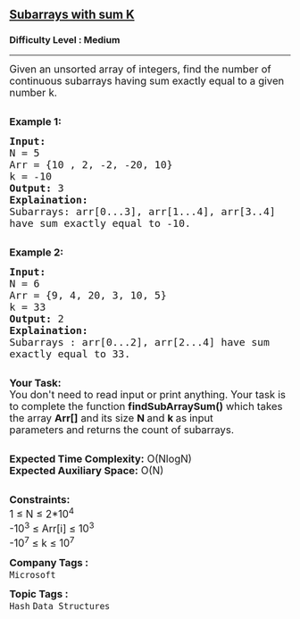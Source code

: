 <h2><a href="https://www.geeksforgeeks.org/problems/subarrays-with-sum-k/1?itm_source=geeksforgeeks&itm_medium=article&itm_campaign=bottom_sticky_on_article">Subarrays with sum K</a></h2><h3>Difficulty Level : Medium</h3><hr><div class="problems_problem_content__Xm_eO"><p><span style="font-size:18px">Given an unsorted array of integers, find the number of continuous subarrays having sum exactly equal to a given number k.</span></p>

<p><br>
<span style="font-size:18px"><strong>Example 1:</strong></span></p>

<pre><span style="font-size:18px"><strong>Input:</strong>
N = 5
Arr = {10 , 2, -2, -20, 10}
k = -10
<strong>Output:</strong> 3
<strong>Explaination:</strong> 
Subarrays: arr[0...3], arr[1...4], arr[3..4]
have sum exactly equal to -10.</span></pre>

<p><br>
<span style="font-size:18px"><strong>Example 2:</strong></span></p>

<pre><span style="font-size:18px"><strong>Input:</strong>
N = 6
Arr = {9, 4, 20, 3, 10, 5}
k = 33
<strong>Output:</strong> 2
<strong>Explaination:</strong> 
Subarrays : arr[0...2], arr[2...4] have sum
exactly equal to 33.</span></pre>

<p><br>
<span style="font-size:18px"><strong>Your Task:</strong><br>
You don't need to read input or print anything. Your task is to complete the function&nbsp;<strong>findSubArraySum()</strong>&nbsp;which takes the array <strong>Arr[]</strong> and its size <strong>N </strong>and <strong>k&nbsp;</strong>as input parameters&nbsp;and returns the count of subarrays.</span></p>

<p><br>
<span style="font-size:18px"><strong>Expected Time Complexity:</strong> O(NlogN</span><span style="font-size:18px">)</span><br>
<span style="font-size:18px"><strong>Expected Auxiliary Space:</strong> O(N)</span></p>

<p><br>
<span style="font-size:18px"><strong>Constraints:</strong><br>
1 ≤ N ≤ 2*10<sup>4</sup><br>
-10<sup>3</sup> ≤ Arr[i]&nbsp;≤ 10<sup>3</sup><br>
-10<sup>7</sup>&nbsp;≤ k&nbsp;≤ 10<sup>7</sup></span></p>
</div><p><span style=font-size:18px><strong>Company Tags : </strong><br><code>Microsoft</code>&nbsp;<br><p><span style=font-size:18px><strong>Topic Tags : </strong><br><code>Hash</code>&nbsp;<code>Data Structures</code>&nbsp;